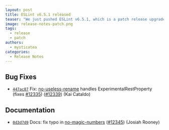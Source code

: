 ```yaml
---
layout: post
title: ESLint v6.5.1 released
teaser: "We just pushed ESLint v6.5.1, which is a patch release upgrade of ESLint. This release fixes several bugs found in the previous release."
image: release-notes-patch.png
tags:
  - release
  - patch
authors:
  - mysticatea
categories:
  - Release Notes
---
```


## Bug Fixes


* [`447ac87`](https://github.com/eslint/eslint/commit/447ac877e8ca2858d61b1e983f72d39e3e2ca74d) Fix: [no-useless-rename](/docs/rules/no-useless-rename) handles ExperimentalRestProperty (fixes [#12335](https://github.com/eslint/eslint/issues/12335)) ([#12339](https://github.com/eslint/eslint/issues/12339)) (Kai Cataldo)




## Documentation


* [`0d3d7d9`](https://github.com/eslint/eslint/commit/0d3d7d9cdd83a7f0e035c95f716a91b9ecc4868b) Docs: fix typo in [no-magic-numbers](/docs/rules/no-magic-numbers) ([#12345](https://github.com/eslint/eslint/issues/12345)) (Josiah Rooney)
